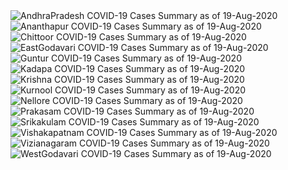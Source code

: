
<img src="https://deepuhub.github.io/COVID-19/GraphsGenerated/19-Aug-2020/Last24Hrs_AndhraPradesh_19-Aug-2020.jpg" alt="AndhraPradesh COVID-19 Cases Summary as of 19-Aug-2020">
 <br>
<img src="https://deepuhub.github.io/COVID-19/GraphsGenerated/19-Aug-2020/Last24Hrs_Ananthapur_19-Aug-2020.jpg" alt="Ananthapur COVID-19 Cases Summary as of 19-Aug-2020">
 <br>
<img src="https://deepuhub.github.io/COVID-19/GraphsGenerated/19-Aug-2020/Last24Hrs_Chittoor_19-Aug-2020.jpg" alt="Chittoor COVID-19 Cases Summary as of 19-Aug-2020">
 <br>
<img src="https://deepuhub.github.io/COVID-19/GraphsGenerated/19-Aug-2020/Last24Hrs_EastGodavari_19-Aug-2020.jpg" alt="EastGodavari COVID-19 Cases Summary as of 19-Aug-2020">
 <br>
<img src="https://deepuhub.github.io/COVID-19/GraphsGenerated/19-Aug-2020/Last24Hrs_Guntur_19-Aug-2020.jpg" alt="Guntur COVID-19 Cases Summary as of 19-Aug-2020">
 <br>
<img src="https://deepuhub.github.io/COVID-19/GraphsGenerated/19-Aug-2020/Last24Hrs_Kadapa_19-Aug-2020.jpg" alt="Kadapa COVID-19 Cases Summary as of 19-Aug-2020">
 <br>
<img src="https://deepuhub.github.io/COVID-19/GraphsGenerated/19-Aug-2020/Last24Hrs_Krishna_19-Aug-2020.jpg" alt="Krishna COVID-19 Cases Summary as of 19-Aug-2020">
 <br>
<img src="https://deepuhub.github.io/COVID-19/GraphsGenerated/19-Aug-2020/Last24Hrs_Kurnool_19-Aug-2020.jpg" alt="Kurnool COVID-19 Cases Summary as of 19-Aug-2020">
 <br>
<img src="https://deepuhub.github.io/COVID-19/GraphsGenerated/19-Aug-2020/Last24Hrs_Nellore_19-Aug-2020.jpg" alt="Nellore COVID-19 Cases Summary as of 19-Aug-2020">
 <br>
<img src="https://deepuhub.github.io/COVID-19/GraphsGenerated/19-Aug-2020/Last24Hrs_Prakasam_19-Aug-2020.jpg" alt="Prakasam COVID-19 Cases Summary as of 19-Aug-2020">
 <br>
<img src="https://deepuhub.github.io/COVID-19/GraphsGenerated/19-Aug-2020/Last24Hrs_Srikakulam_19-Aug-2020.jpg" alt="Srikakulam COVID-19 Cases Summary as of 19-Aug-2020">
 <br>
<img src="https://deepuhub.github.io/COVID-19/GraphsGenerated/19-Aug-2020/Last24Hrs_Vishakapatnam_19-Aug-2020.jpg" alt="Vishakapatnam COVID-19 Cases Summary as of 19-Aug-2020">
 <br>
<img src="https://deepuhub.github.io/COVID-19/GraphsGenerated/19-Aug-2020/Last24Hrs_Vizianagaram_19-Aug-2020.jpg" alt="Vizianagaram COVID-19 Cases Summary as of 19-Aug-2020">
 <br>
<img src="https://deepuhub.github.io/COVID-19/GraphsGenerated/19-Aug-2020/Last24Hrs_WestGodavari_19-Aug-2020.jpg" alt="WestGodavari COVID-19 Cases Summary as of 19-Aug-2020">
 <br> 